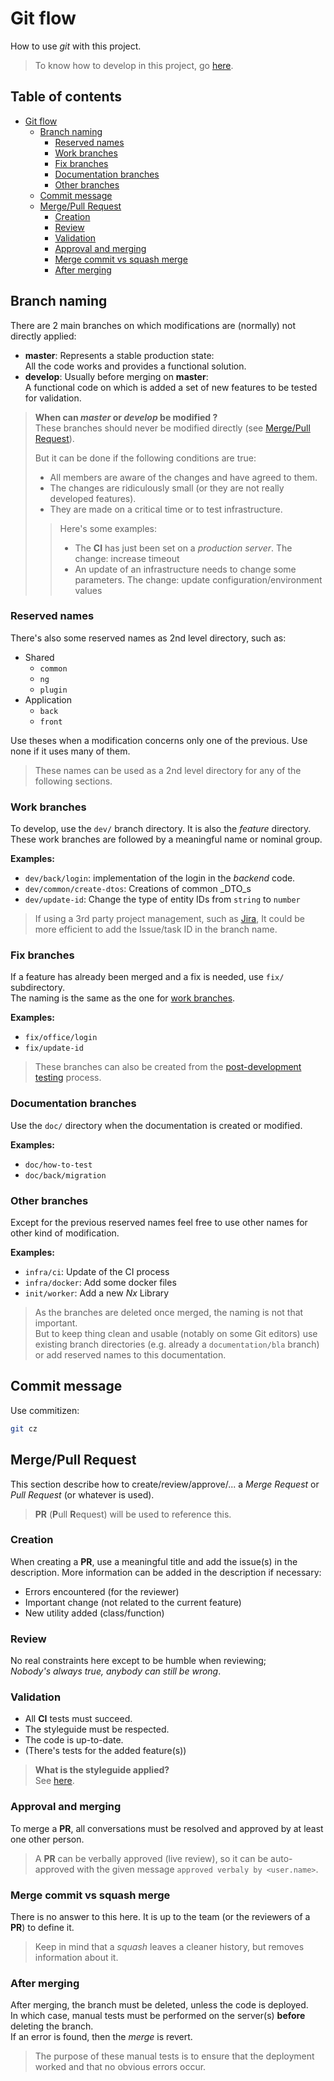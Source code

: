 # Git flow

How to use _git_ with this project.

> To know how to develop in this project, go [here](./flow-dev.md).

## Table of contents

<!-- TOC -->
* [Git flow](#git-flow)
  * [Branch naming](#branch-naming)
    * [Reserved names](#reserved-names)
    * [Work branches](#work-branches)
    * [Fix branches](#fix-branches)
    * [Documentation branches](#documentation-branches)
    * [Other branches](#other-branches)
  * [Commit message](#commit-message)
  * [Merge/Pull Request](#mergepull-request)
    * [Creation](#creation)
    * [Review](#review)
    * [Validation](#validation)
    * [Approval and merging](#approval-and-merging)
    * [Merge commit vs squash merge](#merge-commit-vs-squash-merge)
    * [After merging](#after-merging)
<!-- TOC -->

## Branch naming

There are 2 main branches on which modifications are (normally) not directly applied:

* **master**: Represents a stable production state:  
     All the code works and provides a functional solution.
* **develop**: Usually before merging on **master**:  
     A functional code on which is added a set of new features to be tested for validation.

> **When can _master_ or _develop_ be modified ?**  
> These branches should never be modified directly (see [Merge/Pull Request](#mergepull-request)).
>
> But it can be done if the following conditions are true:
>
> * All members are aware of the changes and have agreed to them.
> * The changes are ridiculously small (or they are not really developed features).
> * They are made on a critical time or to test infrastructure.
>
> > Here's some examples:
> >
> > * The **CI** has just been set on a _production server_. The change: increase timeout
> > * An update of an infrastructure needs to change some parameters.
> >     The change: update configuration/environment values

### Reserved names

There's also some reserved names as 2nd level directory, such as:

* Shared
  * `common`
  * `ng`
  * `plugin`
* Application
  * `back`
  * `front`

Use theses when a modification concerns only one of the previous.
Use none if it uses many of them.

> These names can be used as a 2nd level directory for any of the following sections.

### Work branches

To develop, use the `dev/` branch directory.
It is also the _feature_ directory.  
These work branches are followed by a meaningful name or nominal group.

**Examples:**

* `dev/back/login`: implementation of the login in the _backend_ code.
* `dev/common/create-dtos`: Creations of common _DTO_s
* `dev/update-id`: Change the type of entity IDs from `string` to `number`

> If using a 3rd party project management, such as [Jira](https://www.atlassian.com/de/software/jira?&aceid=&adposition=&adgroup=143040442725&campaign=19324539974&creative=642068918877&device=c&keyword=jira&matchtype=e&network=g&placement=&ds_kids=p74609403311&ds_e=GOOGLE&ds_eid=700000001558501&ds_e1=GOOGLE&gclid=EAIaIQobChMI3dmmvtS__gIV0MztCh0uDwJLEAAYASAAEgIibvD_BwE&gclsrc=aw.ds),
> It could be more efficient to add the Issue/task ID in the branch name.

### Fix branches

If a feature has already been merged and a fix is needed, use `fix/` subdirectory.  
The naming is the same as the one for [work branches](#work-branches).

**Examples:**

* `fix/office/login`
* `fix/update-id`

> These branches can also be created from the
> [post-development testing](./flow-testing.md#post-development) process.

### Documentation branches

Use the `doc/` directory when the documentation is created or modified.

**Examples:**

* `doc/how-to-test`
* `doc/back/migration`

### Other branches

Except for the previous reserved names feel free to use other names for other kind of modification.

**Examples:**

* `infra/ci`: Update of the CI process
* `infra/docker`: Add some docker files
* `init/worker`: Add a new _Nx_ Library

> As the branches are deleted once merged, the naming is not that important.  
> But to keep thing clean and usable (notably on some Git editors)
> use existing branch directories (e.g. already a `documentation/bla` branch)
> or add reserved names to this documentation.

## Commit message

Use commitizen:

```bash
git cz
```

<!-- TODO: complete -->

## Merge/Pull Request

This section describe how to create/review/approve/... a _Merge Request_
or _Pull Request_ (or whatever is used).

> **PR** (**P**ull **R**equest) will be used to reference this.

### Creation

When creating a **PR**, use a meaningful title and add the issue(s) in the description.
More information can be added in the description if necessary:

* Errors encountered (for the reviewer)
* Important change (not related to the current feature)
* New utility added (class/function)

### Review

No real constraints here except to be humble when reviewing;  
_Nobody's always true, anybody can still be wrong_.

### Validation

* All **CI** tests must succeed.
* The styleguide must be respected.
* The code is up-to-date.
* (There's tests for the added feature(s))

> **What is the styleguide applied?**  
> See [here](./styleguide.md).

### Approval and merging

To merge a **PR**, all conversations must be resolved and approved by at least one other person.

> A **PR** can be verbally approved (live review),
> so it can be auto-approved with the given message `approved verbaly by <user.name>`.

### Merge commit vs squash merge

There is no answer to this here.
It is up to the team (or the reviewers of a **PR**) to define it.

> Keep in mind that a _squash_ leaves a cleaner history,
> but removes information about it.

### After merging

After merging, the branch must be deleted, unless the code is deployed.  
In which case, manual tests must be performed on the server(s) **before** deleting the branch.  
If an error is found, then the _merge_ is revert.

> The purpose of these manual tests is to ensure that the deployment worked
> and that no obvious errors occur.
